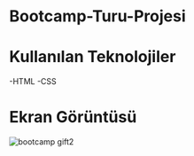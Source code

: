 # Bootcamp-Turu-Projesi

# Kullanılan Teknolojiler
-HTML
-CSS

# Ekran Görüntüsü
![bootcamp gift2](https://github.com/user-attachments/assets/b5c0e844-47a2-4f4b-9b19-2ed0499d8a5d)
